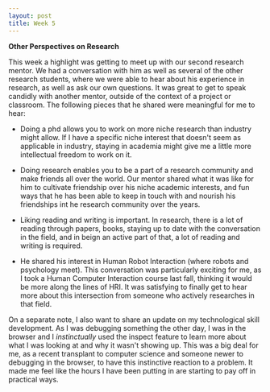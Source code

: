 ```yaml
---
layout: post
title: Week 5
---
```


**Other Perspectives on Research**

This week a highlight was getting to meet up with our second research mentor. We had a conversation with him as well as several of the other research students, where we were able to hear about his experience in research, as well as ask our own questions. It was great to get to speak candidly with another mentor, outside of the context of a project or classroom. The following pieces that he shared were meaningful for me to hear:

* Doing a phd allows you to work on more niche research than industry might allow. If I have a specific niche interest that doesn't seem as applicable in industry, staying in academia might give me a little more intellectual freedom to work on it.

* Doing research enables you to be a part of a research community and make friends all over the world. Our mentor shared what it was like for him to cultivate friendship over his niche academic interests, and fun ways that he has been able to keep in touch with and nourish his friendships int he research community over the years.

* Liking reading and writing is important. In research, there is a lot of reading through papers, books, staying up to date with the conversation in the field, and in beign an active part of that, a lot of reading and writing is required.

* He shared his interest in Human Robot Interaction (where robots and psychology meet). This conversation was particularly exciting for me, as I took a Human Computer Interaction course last fall, thinking it would be more along the lines of HRI. It was satisfying to finally get to hear more about this intersection from someone who actively researches in that field.

On a separate note, I also want to share an update on my technological skill development. As I was debugging something the other day, I was in the browser and I *instinctually* used the inspect feature to learn more about what I was looking at and why it wasn't showing up. This was a big deal for me, as a recent transplant to computer science and someone newer to debugging in the browser, to have this instinctive reaction to a problem. It made me feel like the hours I have been putting in are starting to pay off in practical ways.
